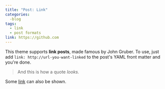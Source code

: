 ```yaml
---
title: "Post: Link"
categories:
  -blog
tags:
  - link
  - post formats
link: https://github.com
---
```


This theme supports **link posts**, made famous by John Gruber. To use, just add `link: http://url-you-want-linked` to the post's YAML front matter and you're done.

> And this is how a quote *looks.*

Some [link](#) can also be shown.